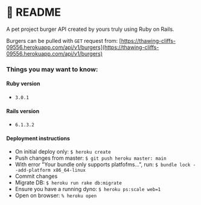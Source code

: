# 🍔 README 

A pet project burger API created by yours truly using Ruby on Rails. 

Burgers can be pulled with `GET` request from: 
[https://thawing-cliffs-09556.herokuapp.com/api/v1/burgers](https://thawing-cliffs-09556.herokuapp.com/api/v1/burgers)

### Things you may want to know:

#### Ruby version
- `3.0.1`

#### Rails version
- `6.1.3.2`

#### Deployment instructions
- On initial deploy only: `$ heroku create`
- Push changes from master: `$ git push heroku master: main`
- With error "Your bundle only supports platfofms...", run: `$ bundle lock --add-platform x86_64-linux`
- Commit changes
- Migrate DB: `$ heroku run rake db:migrate`
- Ensure you have a running dyno: `$ heroku ps:scale web=1`
- Open on browser: `% heroku open`
